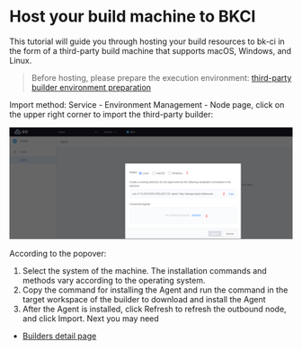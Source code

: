 # Host your build machine to BKCI

This tutorial will guide you through hosting your build resources to bk-ci in the form of a third-party build machine that supports macOS, Windows, and Linux.

> Before hosting, please prepare the execution environment: [third-party builder environment preparation](javascript:void%280%29)

Import method: Service - Environment Management - Node page, click on the upper right corner to import the third-party builder:

![](../../../.gitbook/assets/import_agent.png)



According to the popover:

1. Select the system of the machine. The installation commands and methods vary according to the operating system.
2. Copy the command for installing the Agent and run the command in the target workspace of the builder to download and install the Agent
3. After the Agent is installed, click Refresh to refresh the outbound node, and click Import.
   Next you may need

* [Builders detail page](../agent-detail.md)

